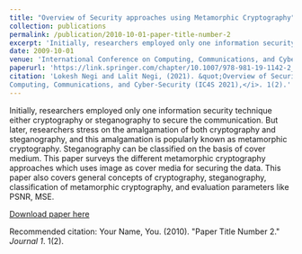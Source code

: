 ```yaml
---
title: "Overview of Security approaches using Metamorphic Cryptography"
collection: publications
permalink: /publication/2010-10-01-paper-title-number-2
excerpt: 'Initially, researchers employed only one information security technique either cryptography or steganography to secure the communication. But later, researchers stress on the amalgamation of both cryptography and steganography, and this amalgamation is popularly known as metamorphic cryptography. Steganography can be classified on the basis of cover medium. This paper surveys the different metamorphic cryptography approaches which uses image as cover media for securing the data. This paper also covers general concepts of cryptography, steganography, classification of metamorphic cryptography, and evaluation parameters like PSNR, MSE.'
date: 2009-10-01
venue: 'International Conference on Computing, Communications, and Cyber-Security (IC4S 2021)'
paperurl: 'https://link.springer.com/chapter/10.1007/978-981-19-1142-2_66'
citation: 'Lokesh Negi and Lalit Negi, (2021). &quot;Overview of Security approaches using Metamorphic Cryptography.&quot; <i>International Conference on
Computing, Communications, and Cyber-Security (IC4S 2021),</i>. 1(2).'
---
```

Initially, researchers employed only one information security technique either cryptography or steganography to secure the communication. But later, researchers stress on the amalgamation of both cryptography and steganography, and this amalgamation is popularly known as metamorphic cryptography. Steganography can be classified on the basis of cover medium. This paper surveys the different metamorphic cryptography approaches which uses image as cover media for securing the data. This paper also covers general concepts of cryptography, steganography, classification of metamorphic cryptography, and evaluation parameters like PSNR, MSE.

[Download paper here](https://link.springer.com/chapter/10.1007/978-981-19-1142-2_66)

Recommended citation: Your Name, You. (2010). "Paper Title Number 2." <i>Journal 1</i>. 1(2).
